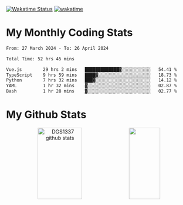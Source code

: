 [![Wakatime Status](https://github.com/noopurphalak/noopurphalak/workflows/wakatime-status-update/badge.svg)](https://github.com/noopurphalak/noopurphalak/actions/workflows/main.yml)
[![wakatime](https://wakatime.com/badge/user/80ace140-ef40-4fdd-b8ed-f3be3d2e1aea.svg)](https://wakatime.com/@80ace140-ef40-4fdd-b8ed-f3be3d2e1aea)

# My Monthly Coding Stats

<!--START_SECTION:waka-->

```txt
From: 27 March 2024 - To: 26 April 2024

Total Time: 52 hrs 45 mins

Vue.js        29 hrs 2 mins   █████████████▓░░░░░░░░░░░   54.41 %
TypeScript    9 hrs 59 mins   ████▓░░░░░░░░░░░░░░░░░░░░   18.73 %
Python        7 hrs 32 mins   ███▓░░░░░░░░░░░░░░░░░░░░░   14.12 %
YAML          1 hr 32 mins    ▓░░░░░░░░░░░░░░░░░░░░░░░░   02.87 %
Bash          1 hr 28 mins    ▓░░░░░░░░░░░░░░░░░░░░░░░░   02.77 %
```

<!--END_SECTION:waka-->

# My Github Stats
<div style="text-align: center;">
  <img width="49%" height="195px" src="https://github-readme-stats-sigma-five.vercel.app/api?username=noopurphalak&show_icons=true&count_private=true&hide_border=true&title_color=ecf2f8&icon_color=0d1117&text_color=FFFFFF&bg_color=0d1117" alt="DGS1337 github stats" />
  <img width="41%" height="195px" src="https://github-readme-stats-sigma-five.vercel.app/api/top-langs/?username=noopurphalak&layout=compact&hide_border=true&title_color=ecf2f8&text_color=FFFFFF&bg_color=0d1117" />
</div>
